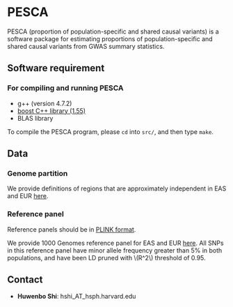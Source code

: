 # PESCA

PESCA (proportion of population-specific and shared causal variants) is a
software package for estimating proportions of population-specific and shared
causal variants from GWAS summary statistics.

## Software requirement

### For compiling and running PESCA

* g++ (version 4.7.2)
* [boost C++ library (1.55)](https://www.boost.org/)
* BLAS library

To compile the PESCA program, please `cd` into `src/`, and then type `make`.

## Data

### Genome partition

We provide definitions of regions that are approximately independent in
EAS and EUR [here](https://github.com/huwenboshi/pesca/tree/master/partition).

### Reference panel

Reference panels should be in [PLINK format](https://www.cog-genomics.org/plink/2.0/input#bed).

We provide 1000 Genomes reference panel for EAS and EUR [here](https://ucla.box.com/s/o3k9nhosmtjgjufvjjfcshbjynkko8j5).
All SNPs in this reference panel have minor allele frequency greater than 5%
in both populations, and have been LD pruned with \\(R^2\\) threshold of 0.95.

## Contact

* **Huwenbo Shi**: hshi_AT_hsph.harvard.edu
